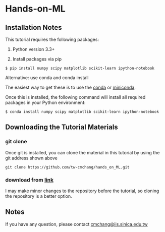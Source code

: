 # Hands-on-ML
## Installation Notes
This tutorial requires the following packages:

1. Python version 3.3+

2. Install packages via pip
```
$ pip install numpy scipy matplotlib scikit-learn ipython-notebook
```

Alternative: use conda and conda install

The easiest way to get these is to use the [conda](https://store.continuum.io/) or [miniconda](http://conda.pydata.org/miniconda.html).

Once this is installed, the following command will install all required packages in your Python environment:
```
$ conda install numpy scipy matplotlib scikit-learn ipython-notebook
```

## Downloading the Tutorial Materials

### git clone
Once git is installed, you can clone the material in this tutorial by using the git address shown above

```git clone https://github.com/tw-cmchang/hands_on_ML.git```

### download from [link](https://goo.gl/NMzhuv)

I may make minor changes to the repository before the tutorial, so cloning the repository is a better option.

## Notes
If you have any question, please contact cmchang@iis.sinica.edu.tw

